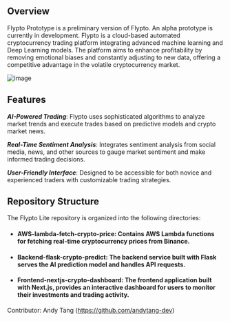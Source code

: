 ## Overview

Flypto Prototype is a preliminary version of Flypto. An alpha prototype is currently in development. Flypto is a cloud-based automated cryptocurrency trading platform integrating advanced machine learning and Deep Learning models. The platform aims to enhance profitability by removing emotional biases and constantly adjusting to new data, offering a competitive advantage in the volatile cryptocurrency market.


![image](https://github.com/user-attachments/assets/5b1f8252-5f87-4f74-a96b-86911e9838d5)


## Features
***AI-Powered Trading***: Flypto uses sophisticated algorithms to analyze market trends and execute trades based on predictive models and crypto market news.

***Real-Time Sentiment Analysis***: Integrates sentiment analysis from social media, news, and other sources to gauge market sentiment and make informed trading decisions.

***User-Friendly Interface***: Designed to be accessible for both novice and experienced traders with customizable trading strategies.

## Repository Structure

The Flypto Lite repository is organized into the following directories:

- #### AWS-lambda-fetch-crypto-price: Contains AWS Lambda functions for fetching real-time cryptocurrency prices from Binance.

- #### Backend-flask-crypto-predict: The backend service built with Flask serves the AI prediction model and handles API requests.

- #### Frontend-nextjs-crypto-dashboard: The frontend application built with Next.js, provides an interactive dashboard for users to monitor their investments and trading activity.


Contributor: Andy Tang (https://github.com/andytang-dev)
